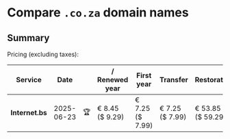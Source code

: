 # Compare `.co.za` domain names

## Summary

Pricing (excluding taxes):

| Service | Date |  | / Renewed year | First year | Transfer | Restoration |
|--|--|--|--|--|--|--|
| **Internet.bs** | 2025-06-23 | 🏆 | € 8.45<br>($ 9.29) | € 7.25<br>($ 7.99) | € 7.25<br>($ 7.99) | € 53.85<br>($ 59.29) |
